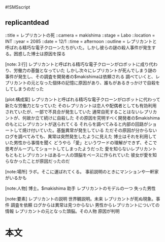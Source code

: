 #!SMSscript

## replicantdead

::title = レプリカントの死
::camera = makishima
::stage = Labo
::location = INT
::year = 2085
::date = 12/1
::time = afternoon
::outline = レプリカントと呼ばれる精巧な電子クローンたちがいた。しかし彼らの謎の殺人事件が発生する。困惑した博士は原因を探る

[note:３行]
レプリカントと呼ばれる精巧な電子クローンがロボットに成り代わり、労働力の基盤となっていた
しかし次々にレプリカントが死んでしまう謎の事件が発生し、その調査を開発者の$makishimaは依頼される
調べていくと、レプリカントの元となった個体の記憶に原因があり、誰もがあるきっかけで自殺をしてしまうのだった

[plot:構成案]
レプリカントと呼ばれる精巧な電子クローンがロボットに代わって新たな労働力となっていた
そのレプリカントは恋人や配偶者としても有効利用されていたが、一部で不具合が発生していた
通常自死することはないレプリカントが、何故か立て続けに自殺した
その原因を究明すべく開発者の$makishimaのもとにレプリカントが送られてくる
それらを調べてみると内部の回路がショートして焼け付いていた。基盤異常が発生している
ただその原因が分からない
ログを調べてみても、異常は突然発生したように見えた
博士はそれを利用していた男性から事情を聞く
どうやら「愛」というワードの理解ができず、そこで思考がループしてショートしてしまったようだった
愛を知らないレプリカント
もともとレプリカントはある一人の頭脳をベースに作られていた
彼女が愛を知らなかったことが原因だったのだ

[note:場所]
ラボ。そこに運ばれてくる。
事前説明のときにマンションや一軒家がいるかも

[note:人物]
博士。$makishima
助手
レプリカントのモデルの一つ
失った男性

[note:要素]
レプリカントの説明
世界観説明。未来
レプリカントが死ぬ現象。事件
調査を依頼
ログからは異常は見つからない
男性からレプリカントについての情報
レプリカントの元となった頭脳。その人物
原因が判明

# 本文
